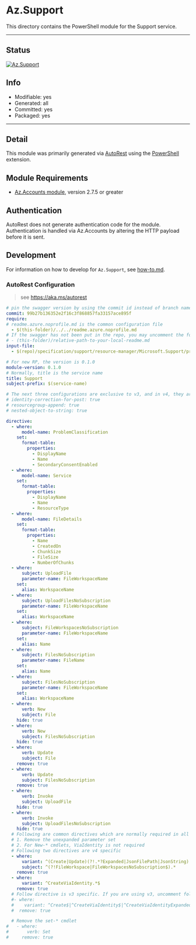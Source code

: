 <!-- region Generated -->
# Az.Support
This directory contains the PowerShell module for the Support service.

---
## Status
[![Az.Support](https://img.shields.io/powershellgallery/v/Az.Support.svg?style=flat-square&label=Az.Support "Az.Support")](https://www.powershellgallery.com/packages/Az.Support/)

## Info
- Modifiable: yes
- Generated: all
- Committed: yes
- Packaged: yes

---
## Detail
This module was primarily generated via [AutoRest](https://github.com/Azure/autorest) using the [PowerShell](https://github.com/Azure/autorest.powershell) extension.

## Module Requirements
- [Az.Accounts module](https://www.powershellgallery.com/packages/Az.Accounts/), version 2.7.5 or greater

## Authentication
AutoRest does not generate authentication code for the module. Authentication is handled via Az.Accounts by altering the HTTP payload before it is sent.

## Development
For information on how to develop for `Az.Support`, see [how-to.md](how-to.md).
<!-- endregion -->

### AutoRest Configuration
> see https://aka.ms/autorest

```yaml
# pin the swagger version by using the commit id instead of branch name
commit: 99b27b136352e2f16c3f868857fa33157ace895f
require:
# readme.azure.noprofile.md is the common configuration file
  - $(this-folder)/../../readme.azure.noprofile.md
# If the swagger has not been put in the repo, you may uncomment the following line and refer to it locally
# - (this-folder)/relative-path-to-your-local-readme.md
input-file:
  - $(repo)/specification/support/resource-manager/Microsoft.Support/preview/2022-09-01-preview/support.json

# For new RP, the version is 0.1.0
module-version: 0.1.0
# Normally, title is the service name
title: Support
subject-prefix: $(service-name)

# The next three configurations are exclusive to v3, and in v4, they are activated by default. If you are still using v3, please uncomment them.
# identity-correction-for-post: true
# resourcegroup-append: true
# nested-object-to-string: true

directive:
  - where:
      model-name: ProblemClassification
    set:
      format-table:
        properties:
          - DisplayName
          - Name
          - SecondaryConsentEnabled
  - where:
      model-name: Service
    set:
      format-table:
        properties:
          - DisplayName
          - Name
          - ResourceType
  - where:
      model-name: FileDetails
    set:
      format-table:
        properties:
          - Name
          - CreatedOn
          - ChunkSize
          - FileSize
          - NumberOfChunks 
  - where:
      subject: UploadFile
      parameter-name: FileWorkspaceName
    set:
      alias: WorkspaceName
  - where:
      subject: UploadFilesNoSubscription
      parameter-name: FileWorkspaceName
    set:
      alias: WorkspaceName
  - where:
      subject: FileWorkspacesNoSubscription
      parameter-name: FileWorkspaceName
    set:
      alias: Name
  - where:
      subject: FilesNoSubscription
      parameter-name: FileName
    set:
      alias: Name
  - where:
      subject: FilesNoSubscription
      parameter-name: FileWorkspaceName
    set:
      alias: WorkspaceName
  - where:
      verb: New
      subject: File
    hide: true
  - where:
      verb: New
      subject: FilesNoSubscription
    hide: true
  - where:
      verb: Update
      subject: File
    remove: true
  - where:
      verb: Update
      subject: FilesNoSubscription
    remove: true
  - where:
      verb: Invoke
      subject: UploadFile
    hide: true
  - where:
      verb: Invoke
      subject: UploadFilesNoSubscription
    hide: true
  # Following are common directives which are normally required in all the RPs
  # 1. Remove the unexpanded parameter set
  # 2. For New-* cmdlets, ViaIdentity is not required
  # Following two directives are v4 specific
  - where:
      variant: ^(Create|Update)(?!.*?Expanded|JsonFilePath|JsonString)
      subject: ^(?!FileWorkspace|FileWorkspacesNoSubscription$).*
    remove: true
  - where:
      variant: ^CreateViaIdentity.*$
    remove: true
  # Follow directive is v3 specific. If you are using v3, uncomment following directive and comments out two directives above
  #- where:
  #    variant: ^Create$|^CreateViaIdentity$|^CreateViaIdentityExpanded$|^Update$|^UpdateViaIdentity$
  #  remove: true

  # Remove the set-* cmdlet
#   - where:
#       verb: Set
#     remove: true
```
